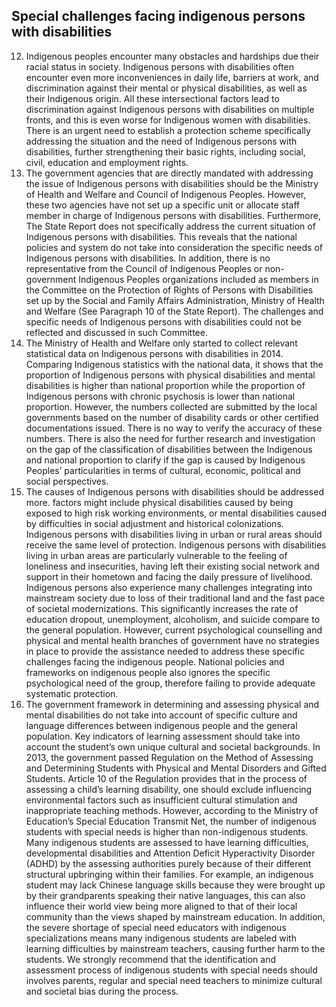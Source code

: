 ## Special challenges facing indigenous persons with disabilities

<ol start="12">
  <li>Indigenous peoples encounter many obstacles and hardships due their racial status in society. Indigenous persons with disabilities often encounter even more inconveniences in daily life, barriers at work, and discrimination against their mental or physical disabilities, as well as their Indigenous origin. All these intersectional factors lead to discrimination against Indigenous persons with disabilities on multiple fronts, and this is even worse for Indigenous women with disabilities. There is an urgent need to establish a protection scheme specifically addressing the situation and the need of Indigenous persons with disabilities, further strengthening their basic rights, including social, civil, education and employment rights.</li>

  <li>The government agencies that are directly mandated with addressing the issue of Indigenous persons with disabilities should be the Ministry of Health and Welfare and Council of Indigenous Peoples. However, these two agencies have not set up a specific unit or allocate staff member in charge of Indigenous persons with disabilities. Furthermore, The State Report does not specifically address the current situation of Indigenous persons with disabilities. This reveals that the national policies and system do not take into consideration the specific needs of Indigenous persons with disabilities. In addition, there is no representative from the Council of Indigenous Peoples or non-government Indigenous Peoples organizations included as members in the Committee on the Protection of Rights of Persons with Disabilities set up by the Social and Family Affairs Administration, Ministry of Health and Welfare (See Paragraph 10 of the State Report). The challenges and specific needs of Indigenous persons with disabilities could not be reflected and discussed in such Committee.</li>

  <li>The Ministry of Health and Welfare only started to collect relevant statistical data on Indigenous persons with disabilities in 2014. Comparing Indigenous statistics with the national data, it shows that the proportion of Indigenous persons with physical disabilities and mental disabilities is higher than national proportion while the proportion of Indigenous persons with chronic psychosis is lower than national proportion. However, the numbers collected are submitted by the local governments based on the number of disability cards or other certified documentations issued. There is no way to verify the accuracy of these numbers. There is also the need for further research and investigation on the gap of the classification of disabilities between the Indigenous and national proportion to clarify if the gap is caused by Indigenous Peoples’ particularities in terms of cultural, economic, political and social perspectives.</li>

  <li>The causes of Indigenous persons with disabilities should be addressed more. factors might include physical disabilities caused by being exposed to high risk working environments, or mental disabilities caused by difficulties in social adjustment and historical colonizations. Indigenous persons with disabilities living in urban or rural areas should receive the same level of protection. Indigenous persons with disabilities living in urban areas are particularly vulnerable to the feeling of loneliness and insecurities, having left their existing social network and support in their hometown and facing the daily pressure of livelihood. Indigenous persons also experience many challenges integrating into mainstream society due to loss of their traditional land and the fast pace of societal modernizations. This significantly increases the rate of education dropout, unemployment, alcoholism, and suicide compare to the general population. However, current psychological counselling and physical and mental health branches of government have no strategies in place to provide the assistance needed to address these specific challenges facing the indigenous people. National policies and frameworks on indigenous people also ignores the specific psychological need of the group, therefore failing to provide adequate systematic protection.</li>

  <li>The government framework in determining and assessing physical and mental disabilities do not take into account of specific culture and language differences between indigenous people and the general population. Key indicators of learning assessment should take into account the student’s own unique cultural and societal backgrounds. In 2013, the government passed Regulation on the Method of Assessing and Determining Students with Physical and Mental Disorders and Gifted Students. Article 10 of the Regulation provides that in the process of assessing a child’s learning disability, one should exclude influencing environmental factors such as insufficient cultural stimulation and inappropriate teaching methods. However, according to the Ministry of Education’s Special Education Transmit Net, the number of indigenous students with special needs is higher than non-indigenous students. Many indigenous students are assessed to have learning difficulties, developmental disabilities and Attention Deficit Hyperactivity Disorder (ADHD) by the assessing authorities purely because of their different structural upbringing within their families. For example, an indigenous student may lack Chinese language skills because they were brought up by their grandparents speaking their native languages, this can also influence their world view being more aligned to that of their local community than the views shaped by mainstream education. In addition, the severe shortage of special need educators with indigenous specializations means many indigenous students are labeled with learning difficulties by mainstream teachers, causing further harm to the students. We strongly recommend that the identification and assessment process of indigenous students with special needs should involves parents, regular and special need teachers to minimize cultural and societal bias during the process.</li>
</ol>
